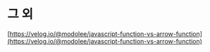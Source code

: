 # 그 외

[https://velog.io/@modolee/javascript-function-vs-arrow-function](https://velog.io/@modolee/javascript-function-vs-arrow-function)

